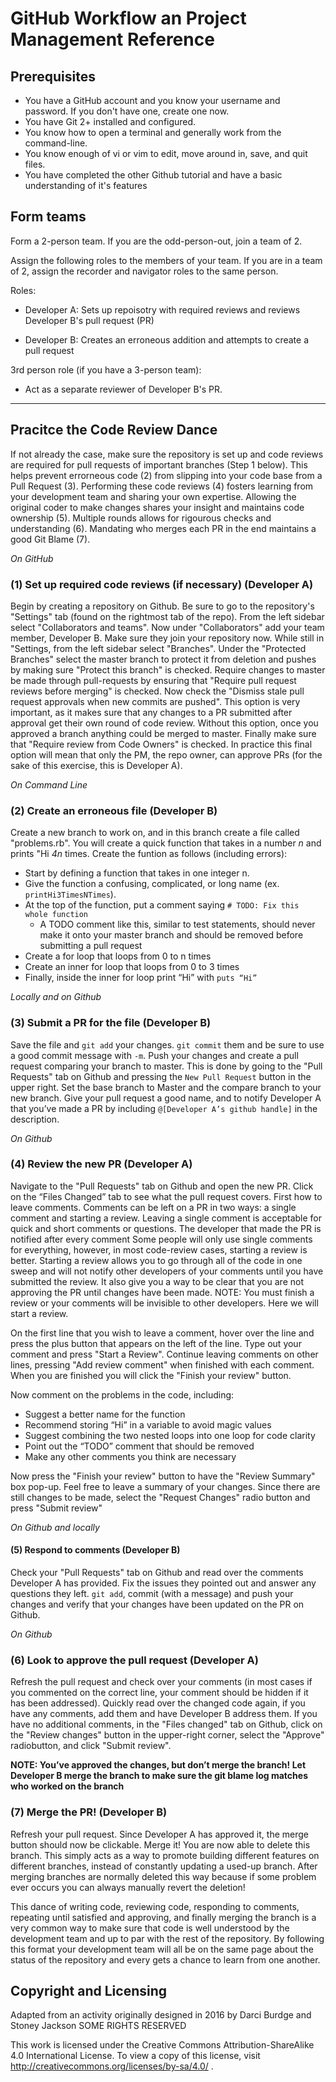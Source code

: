 # GitHub Workflow an Project Management Reference


## Prerequisites

- You have a GitHub account and you know your username and password. If you
  don't have one, create one now.
- You have Git 2+ installed and configured.
- You know how to open a terminal and generally work from the command-line.
- You know enough of vi or vim to edit, move around in, save, and quit files.
- You have completed the other Github tutorial and have a basic understanding of it's features


## Form teams

Form a 2-person team. If you are the odd-person-out, join a team of 2.

Assign the following roles to the members of your team. If you are in a
team of 2, assign the recorder and navigator roles to the same person.

Roles:

-   Developer A: Sets up repoisotry with required reviews and reviews Developer B's pull request (PR)

-   Developer B: Creates an erroneous addition and attempts to create a pull request

3rd person role (if you have a 3-person team):
-   Act as a separate reviewer of Developer B's PR.


-------------

## Pracitce the Code Review Dance

If not already the case, make sure the repository is set up and code reviews are 
required for pull requests of important branches (Step 1 below).
This helps prevent errorneous code (2) from slipping into your code base from a Pull Request (3).
Performing these code reviews (4) fosters learning from your development team and sharing your own expertise.
Allowing the original coder to make changes shares your insight and maintains code ownership (5).
Multiple rounds allows for rigourous checks and understanding (6).
Mandating who merges each PR in the end maintains a good Git Blame (7).

*On GitHub*
### (1) Set up required code reviews (if necessary) (Developer A)

  Begin by creating a repository on Github. Be sure to go to the repository's "Settings" tab (found on the rightmost tab of the repo). From the left sidebar select "Collaborators and teams". Now under "Collaborators" add your team member, Developer B. Make sure they join your repository now. While still in "Settings, from the left sidebar select "Branches". Under the "Protected Branches" select the master branch to protect it from deletion and pushes by making sure "Protect this branch" is checked. Require changes to master be made through pull-requests by ensuring that "Require pull request reviews before merging" is checked. Now check the "Dismiss stale pull request approvals when new commits are pushed". This option is very important, as it makes sure that any changes to a PR submitted after approval get their own round of code review. Without this option, once you approved a branch anything could be merged to master. Finally make sure that "Require review from Code Owners" is checked. In practice this final option will mean that only the PM, the repo owner, can approve PRs (for the sake of this exercise, this is Developer A).

*On Command Line*
### (2) Create an erroneous file (Developer B)
    
  Create a new branch to work on, and in this branch create a file called "problems.rb".
  You will create a quick function that takes in a number *n* and prints "Hi *4n* times.
  Create the funtion as follows (including errors):
  * Start by defining a function that takes in one integer n.
  * Give the function a confusing, complicated, or long name (ex. `printHi3TimesNTimes`).
  * At the top of the function, put a comment saying `# TODO: Fix this whole function`
    * A TODO comment like this, similar to test statements, should never make it onto your master branch and should be removed before submitting a pull request
  * Create a for loop that loops from 0 to n times
  * Create an inner for loop that loops from 0 to 3 times
  * Finally, inside the inner for loop print “Hi” with `puts “Hi”`

*Locally and on Github*
### (3) Submit a PR for the file (Developer B)

  Save the file and `git add` your changes. `git commit` them and be sure 
  to use a good commit message with `-m`. Push your changes and create 
  a pull request comparing your branch to master. This is done by going to 
  the "Pull Requests" tab on Github and pressing the `New Pull Request` 
  button in the upper right. Set the base branch to Master and the compare 
  branch to your new branch. Give your pull request a good name, and to 
  notify Developer A that you’ve made a PR by including 
  `@[Developer A’s github handle]` in the description.
    
*On Github*
### (4) Review the new PR (Developer A)

  Navigate to the "Pull Requests" tab on Github and open the new PR. Click on the “Files Changed” tab to see what the pull request covers.
  First how to leave comments. Comments can be left on a PR in two ways: a single comment and starting a review. Leaving a single comment is acceptable for quick and short comments or questions. The developer that made the PR is notified after every comment Some people will only use single comments for everything, however, in most code-review cases, starting a review is better. Starting a review allows you to go through all of the code in one sweep and will not notify other developers of your comments until you have submitted the review. It also give you a way to be clear that you are not approving the PR until changes have been made. NOTE: You must finish a review or your comments will be invisible to other developers. Here we will start a review.
  
  On the first line that you wish to leave a comment, hover over the line and press the plus button that appears on the left of the line. Type out your comment and press "Start a Review". Continue leaving comments on other lines, pressing "Add review comment" when finished with each comment. When you are finished you will click the "Finish your review" button.
  
  Now comment on the problems in the code, including:
  * Suggest a better name for the function
  * Recommend storing “Hi” in a variable to avoid magic values
  * Suggest combining the two nested loops into one loop for code clarity
  * Point out the “TODO” comment that should be removed
  * Make any other comments you think are necessary
  
  Now press the "Finish your review" button to have the "Review Summary" box pop-up. Feel free to leave a summary of your changes. Since there are still changes to be made, select the "Request Changes" radio button and press "Submit review"

*On Github and locally*
#### (5) Respond to comments (Developer B)

  Check your "Pull Requests" tab on Github and read over the comments Developer A has 
  provided. Fix the issues they pointed out and answer any questions they left.
  `git add`, commit (with a message) and push your changes and verify that your 
  changes have been updated on the PR on Github.

*On Github*
### (6) Look to approve the pull request (Developer A)

  Refresh the pull request and check over your comments (in most cases if you commented on the correct line, your comment should be hidden if it has been addressed).
  Quickly read over the changed code again, if you have any comments, add them and have Developer B address them.
 If you have no additional comments, in the "Files changed" tab on Github, click on the "Review changes" button in the upper-right corner, select the "Approve" radiobutton, and click "Submit review".
 
  **NOTE: You’ve approved the changes, but don’t merge the branch! Let Developer B merge the branch to make sure the git blame log matches who worked on the branch**

### (7) Merge the PR! (Developer B)
  Refresh your pull request. Since Developer A has approved it, the merge button should now be clickable. Merge it!
  You are now able to delete this branch. This simply acts as a way to promote building different features on different branches, instead of constantly updating a used-up branch. After merging branches are normally deleted this way because if some problem ever occurs you can always manually revert the deletion!

This dance of writing code, reviewing code, responding to comments, repeating until satisfied
and approving, and finally merging the branch is a very common way to make sure that code is
well understood by the development team and up to par with the rest of the repository. By
following this format your development team will all be on the same page about the status of
the repository and every gets a chance to learn from one another.


## Copyright and Licensing

Adapted from an activity originally designed in 2016 by Darci Burdge and Stoney Jackson SOME RIGHTS RESERVED

This work is licensed under the Creative Commons Attribution-ShareAlike 4.0
International License. To view a copy of this license, visit
http://creativecommons.org/licenses/by-sa/4.0/ .
